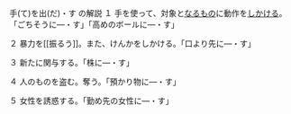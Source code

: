 手(て)を出(だ)・す の解説
１ 手を使って、対象と[なるもの](【Ｎ３文法】～というもの／～なるもの)に動作を[しかける](しかける（仕掛ける）)。「ごちそうに―・す」「高めのボールに―・す」

２ 暴力を[[振るう]]。また、けんかをしかける。「口より先に―・す」

３ 新たに関与する。「株に―・す」

４ 人のものを盗む。奪う。「預かり物に―・す」

５ 女性を誘惑する。「勤め先の女性に―・す」